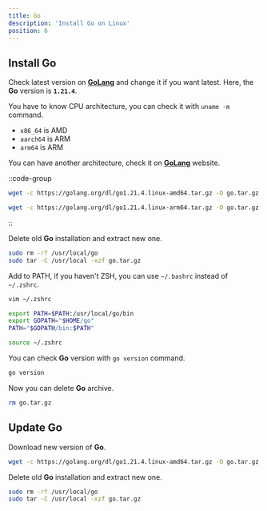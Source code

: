 ```yaml
---
title: Go
description: 'Install Go on Linux'
position: 6
---
```


## Install Go

Check latest version on [**GoLang**](https://golang.org/dl/) and change it if you want latest. Here, the **Go** version is **`1.21.4`**.

You have to know CPU architecture, you can check it with `uname -m` command.

- `x86_64` is AMD
- `aarch64` is ARM
- `arm64` is ARM

You can have another architecture, check it on [**GoLang**](https://golang.org/dl/) website.

::code-group
  ```bash [AMD]
  wget -c https://golang.org/dl/go1.21.4.linux-amd64.tar.gz -O go.tar.gz
  ```
  ```bash [ARM]
  wget -c https://golang.org/dl/go1.21.4.linux-arm64.tar.gz -O go.tar.gz
  ```
::

Delete old **Go** installation and extract new one.

```bash
sudo rm -rf /usr/local/go
sudo tar -C /usr/local -xzf go.tar.gz
```

Add to PATH, if you haven't ZSH, you can use `~/.bashrc` instead of `~/.zshrc`.

```bash
vim ~/.zshrc
```

```bash [~/.zshrc]
export PATH=$PATH:/usr/local/go/bin
export GOPATH="$HOME/go"
PATH="$GOPATH/bin:$PATH"
```

```bash
source ~/.zshrc
```

You can check **Go** version with `go version` command.

```bash
go version
```

Now you can delete **Go** archive.

```bash
rm go.tar.gz
```

## Update Go

Download new version of **Go**.

```bash
wget -c https://golang.org/dl/go1.21.4.linux-amd64.tar.gz -O go.tar.gz
```

Delete old **Go** installation and extract new one.

```bash
sudo rm -rf /usr/local/go
sudo tar -C /usr/local -xzf go.tar.gz
```
